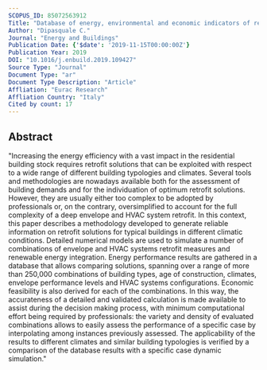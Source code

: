 ```yaml
---
SCOPUS_ID: 85072563912
Title: "Database of energy, environmental and economic indicators of renovation packages for European residential buildings"
Author: "Dipasquale C."
Journal: "Energy and Buildings"
Publication Date: {'$date': '2019-11-15T00:00:00Z'}
Publication Year: 2019
DOI: "10.1016/j.enbuild.2019.109427"
Source Type: "Journal"
Document Type: "ar"
Document Type Description: "Article"
Affliation: "Eurac Research"
Affliation Country: "Italy"
Cited by count: 17
---
```


## Abstract
"Increasing the energy efficiency with a vast impact in the residential building stock requires retrofit solutions that can be exploited with respect to a wide range of different building typologies and climates. Several tools and methodologies are nowadays available both for the assessment of building demands and for the individuation of optimum retrofit solutions. However, they are usually either too complex to be adopted by professionals or, on the contrary, oversimplified to account for the full complexity of a deep envelope and HVAC system retrofit. In this context, this paper describes a methodology developed to generate reliable information on retrofit solutions for typical buildings in different climatic conditions. Detailed numerical models are used to simulate a number of combinations of envelope and HVAC systems retrofit measures and renewable energy integration. Energy performance results are gathered in a database that allows comparing solutions, spanning over a range of more than 250,000 combinations of building types, age of construction, climates, envelope performance levels and HVAC systems configurations. Economic feasibility is also derived for each of the combinations. In this way, the accurateness of a detailed and validated calculation is made available to assist during the decision making process, with minimum computational effort being required by professionals: the variety and density of evaluated combinations allows to easily assess the performance of a specific case by interpolating among instances previously assessed. The applicability of the results to different climates and similar building typologies is verified by a comparison of the database results with a specific case dynamic simulation."
